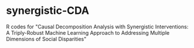 # synergistic-CDA
R codes for "Causal Decomposition Analysis with Synergistic Interventions: A Triply-Robust Machine Learning Approach to Addressing Multiple Dimensions of Social Disparities"

